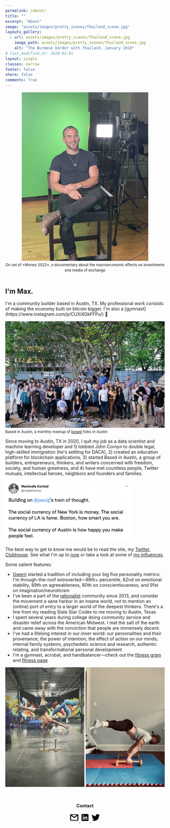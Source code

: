 ```yaml
---
permalink: /about/
title: ""
excerpt: "About"
image: "assets/images/pretty_scenes/Thailand_scene.jpg"
layouts_gallery:
  - url: assets/images/pretty_scenes/Thailand_scene.jpg
    image_path: assets/images/pretty_scenes/Thailand_scene.jpg
    alt: "The Burmese border with Thailand, January 2019"
# last_modified_at: 2020-03-01
layout: single
classes: narrow
footer: false
share: false
comments: True
---
```

<center>
<img src="/assets/images/max-posted-up.jpg" alt="Max" width="400"/><br>
<small>On set of *Money 2022*, a documentary about the macroeconomic effects on investments and media of exchange</small>
</center>

<br>

<h2>I'm Max.</h2>
I'm a community builder based in Austin, TX. My professional work consists of making the economy built on bitcoin bigger. I'm also a [gymnast](https://www.instagram.com/p/CUXiXGkFFPu/) 🤸

<img src="/assets/images/misc/BiA-april.jpg" alt="Based in Austin meetup" width="600"/><br>
<small>Based in Austin, a monthly meetup of [based](https://www.urbandictionary.com/define.php?term=based) folks in Austin</small>

Since moving to Austin, TX in 2020, I quit my job as a data scientist and machine learning developer and 1) lobbied John Cornyn to double legal, high-skilled immigration (he's settling for DACA), 2) created an education platform for blockchain applications,  3) started Based in Austin, a group of builders, entrepreneurs, thinkers, and writers concerned with freedom, society, and human greatness, and 4) have met countless people, Twitter mutuals, intellectual heroes, neighbors and founders and families.

<img src="/assets/images/twitter/social-currency.jpg" alt="What's being whispered to you in your city?" width="400"/>

The best way to get to know me would be to read the site, my [Twitter](https://twitter.com/maxefremov), [Clubhouse](https://www.joinclubhouse.com/@mefrem). See what I'm up to [now](/now/) or take a look at some of [my influences](/influences).

Some salient features:

- [Gwern](https://www.gwern.net/index) started a tradition of including your big five personality metrics: I'm through-the-roof extroverted—99th+ percentile, 62nd on emotional stability, 89th on agreeableness, 80th on conscientiousness, and 91st on imagination/neuroticism
- I've been a part of the [rationalist](https://wiki.lesswrong.com/wiki/Rationalist_movement) community since 2013, and consider the movement a sane harbor in an insane world, not to mention an (online) port of entry to a larger world of the deepest thinkers. There's a line from my reading Slate Star Codex to me moving to Austin, Texas
- I spent several years during college doing community service and disaster relief across the American Midwest. I met the salt of the earth and came away with the conviction that people are immensely decent.
- I've had a lifelong interest in our inner world: our personalities and their provenance; the power of intention; the effect of action on our minds; internal family systems, psychedelic science and research, authentic relating, and transformational personal development
- I'm a gymnast, acrobat, and handbalancer—check out the [fitness gram](https://www.instagram.com/maximally.me/) and [fitness page](/fitness)

<center>

<img src="/assets/images/handstands/onehanded.jpg" alt="One-handed handstand" width="250"/>
<img src="/assets/images/handstands/planche.jpg" alt="Straddle planche" width="250"/>

<center>

<br>
<br>
<p><b>Contact</b></p>
<a href="mailto:maxim.efremov@gmail.com">
      <img alt="email" src="/assets/images/icons/gmail.png">
      
<a href="https://www.linkedin.com/in/maxim-efremov/">
      <img alt="LinkedIn" src="/assets/images/icons/linkedin.png">

<a href="http://www.twitter.com/maxefremov">
      <img alt="Twitter" src="/assets/images/icons/twitter.png">
<!-- 
<img src="/assets/images/icons/gmail.png">(mailto:maxim.efremov@gmail.com)
<img src="/assets/images/icons/linkedin.png">(https://www.linkedin.com/in/maxim-efremov/)
<img src="/assets/images/icons/twitter.png">(http://www.twitter.com/maxefremov) -->
